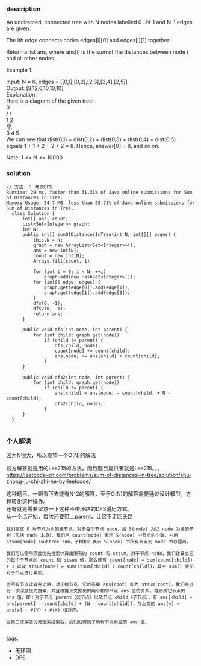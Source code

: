 ### description    
  An undirected, connected tree with N nodes labelled 0...N-1 and N-1 edges are given.  
    
  The ith edge connects nodes edges[i][0] and edges[i][1] together.  
    
  Return a list ans, where ans[i] is the sum of the distances between node i and all other nodes.  
    
  Example 1:  
    
  Input: N = 6, edges = [[0,1],[0,2],[2,3],[2,4],[2,5]]  
  Output: [8,12,6,10,10,10]  
  Explanation:   
  Here is a diagram of the given tree:  
    0  
   / \  
  1   2  
     /|\  
    3 4 5  
  We can see that dist(0,1) + dist(0,2) + dist(0,3) + dist(0,4) + dist(0,5)  
  equals 1 + 1 + 2 + 2 + 2 = 8.  Hence, answer[0] = 8, and so on.  
    
  Note: 1 <= N <= 10000  
### solution    
```    
// 方法一： 两次DFS  
Runtime: 29 ms, faster than 31.31% of Java online submissions for Sum of Distances in Tree.  
Memory Usage: 54.7 MB, less than 85.71% of Java online submissions for Sum of Distances in Tree.  
  class Solution {  
      int[] ans, count;  
      List<Set<Integer>> graph;  
      int N;  
      public int[] sumOfDistancesInTree(int N, int[][] edges) {  
          this.N = N;  
          graph = new ArrayList<Set<Integer>>();  
          ans = new int[N];  
          count = new int[N];  
          Arrays.fill(count, 1);  
    
          for (int i = 0; i < N; ++i)  
              graph.add(new HashSet<Integer>());  
          for (int[] edge: edges) {  
              graph.get(edge[0]).add(edge[1]);  
              graph.get(edge[1]).add(edge[0]);  
          }  
          dfs(0, -1);  
          dfs2(0, -1);  
          return ans;  
      }  
    
      public void dfs(int node, int parent) {  
          for (int child: graph.get(node))  
              if (child != parent) {  
                  dfs(child, node);  
                  count[node] += count[child];  
                  ans[node] += ans[child] + count[child];  
              }  
      }  
    
      public void dfs2(int node, int parent) {  
          for (int child: graph.get(node))  
              if (child != parent) {  
                  ans[child] = ans[node] - count[child] + N - count[child];  
                  dfs2(child, node);  
              }  
      }  
  }  
     
```    
    
### 个人解读    
   因为N很大，所以期望一个O(N)的解法  
     
   官方解答就是用的Lee215的方法，而且题目提供者就是Lee215。。。   
   https://leetcode-cn.com/problems/sum-of-distances-in-tree/solution/shu-zhong-ju-chi-zhi-he-by-leetcode/  
     
   这种题目，一眼看下去能有N^2的解答，至于O(N)的解答需要通过设计模型，方程转化这种操作。  
   还有就是需要留意一下这种不带环路的DFS遍历方式。  
   从一个点开始，每次还要带上parent，让它不走回头路  
     
   ```  
   我们指定 0 号节点为树的根节点，对于每个节点 node，设 S(node) 为以 node 为根的子树（包括 node 本身）。我们用 count[node] 表示 S(node) 中节点的个数，并用 stsum[node]（subtree sum，子树和）表示 S(node) 中所有节点到 node 的总距离。  
     
   我们可以使用深度优先搜索计算出所有的 count 和 stsum。对于节点 node，我们计算出它的每个子节点的 count 和 stsum 值，那么就有 count[node] = sum(count[child]) + 1 以及 stsum[node] = sum(stsum[child] + count[child])，其中 sum() 表示对子节点进行累加。  
     
   当所有节点计算完之后，对于根节点，它的答案 ans[root] 即为 stsum[root]。我们再进行一次深度优先搜索，并且根据上文推出的两个相邻节点 ans 值的关系，得到其它节点的 ans 值，即：对于节点 parent（父节点）以及节点 child（子节点），有 ans[child] = ans[parent] - count[child] + (N - count[child])，与上文的 ans[y] = ans[x] - #(Y) + #(X) 相对应。  
     
   当第二次深度优先搜索结束后，我们就得到了所有节点对应的 ans 值。  
     
   ```  
    
tags:    
  -  无环图  
  -  DFS  

